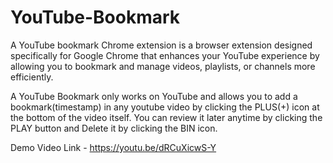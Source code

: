 # YouTube-Bookmark
A YouTube bookmark Chrome extension is a browser extension designed specifically for Google Chrome that enhances your YouTube experience by allowing you to bookmark and manage videos, playlists, or channels more efficiently.

A YouTube Bookmark only works on YouTube and allows you to add a bookmark(timestamp) in any youtube video by clicking the PLUS(+) icon at the bottom of the video itself.
You can review it later anytime by clicking the PLAY button and Delete it by clicking the BIN icon.

Demo Video Link - https://youtu.be/dRCuXicwS-Y
